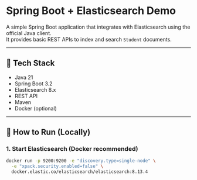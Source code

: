 # Spring Boot + Elasticsearch Demo

A simple Spring Boot application that integrates with Elasticsearch using the official Java client.  
It provides basic REST APIs to index and search `Student` documents.

---

## 🧰 Tech Stack

- Java 21
- Spring Boot 3.2
- Elasticsearch 8.x
- REST API
- Maven
- Docker (optional)

---

## 🚀 How to Run (Locally)

### 1. Start Elasticsearch (Docker recommended)
```bash
docker run -p 9200:9200 -e "discovery.type=single-node" \
  -e "xpack.security.enabled=false" \
  docker.elastic.co/elasticsearch/elasticsearch:8.13.4